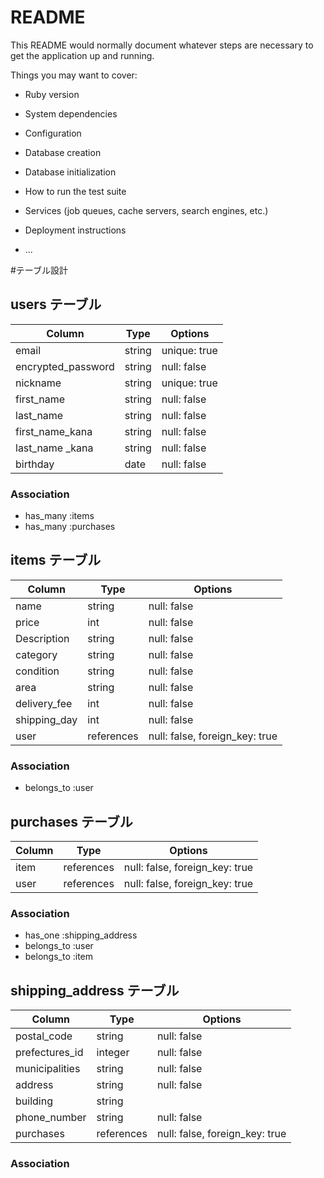 # README

This README would normally document whatever steps are necessary to get the
application up and running.

Things you may want to cover:

* Ruby version

* System dependencies

* Configuration

* Database creation

* Database initialization

* How to run the test suite

* Services (job queues, cache servers, search engines, etc.)

* Deployment instructions

* ...

#テーブル設計
## users テーブル
| Column             | Type   | Options      |
| ------------------ | ------ | ------------ |
| email              | string | unique: true |
| encrypted_password | string | null: false  |
| nickname           | string | unique: true |
| first_name         | string | null: false  |
| last_name          | string | null: false  |
| first_name_kana    | string | null: false  |
| last_name _kana    | string | null: false  |
| birthday           | date   | null: false  |
### Association
- has_many :items
- has_many :purchases


## items テーブル
| Column       | Type       | Options                        |
| ------------ | ---------- | ------------------------------ |
| name         | string     | null: false                    |
| price        | int        | null: false                    |
| Description  | string     | null: false                    |
| category     | string     | null: false                    |
| condition    | string     | null: false                    |
| area         | string     | null: false                    |
| delivery_fee | int        | null: false                    |
| shipping_day | int        | null: false                    |
| user         | references | null: false, foreign_key: true |
### Association
- belongs_to :user


## purchases テーブル
| Column       | Type       | Options                        |
| ------------ | ---------- | ------------------------------ |
| item         | references | null: false, foreign_key: true |
| user         | references | null: false, foreign_key: true |
### Association 
- has_one :shipping_address
- belongs_to :user
- belongs_to :item


## shipping_address テーブル
| Column         | Type       | Options                        |
| -------------- | ---------- | ------------------------------ |
| postal_code    | string     | null: false                    |
| prefectures_id | integer    | null: false                    |
| municipalities | string     | null: false                    |
| address        | string     | null: false                    |
| building       | string     |                                |
| phone_number   | string     | null: false                    |
| purchases      | references | null: false, foreign_key: true |
### Association

